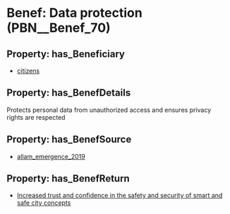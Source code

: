 # Benef: __Data protection__ (PBN__Benef_70)

## Property: has_Beneficiary

* [citizens](../Stakeholder/PBN__Stakeholder_54)

## Property: has_BenefDetails

Protects personal data from unauthorized access and ensures privacy rights are respected

## Property: has_BenefSource

* [allam_emergence_2019](../Article/PBN__Article_15)

## Property: has_BenefReturn

* [Increased trust and confidence in the safety and security of smart and safe city concepts](../BenefReturn/PBN__BenefReturn_71)

